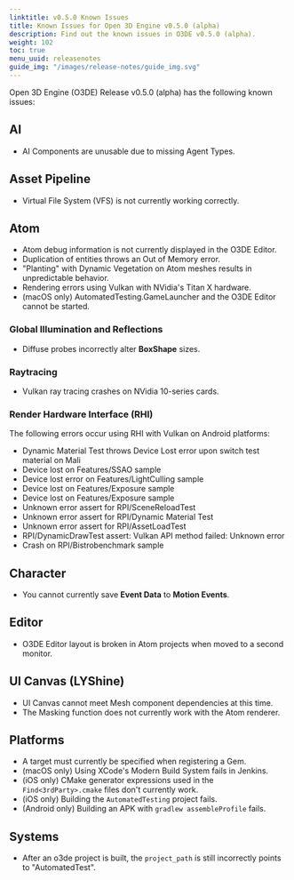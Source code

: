 ```yaml
---
linktitle: v0.5.0 Known Issues
title: Known Issues for Open 3D Engine v0.5.0 (alpha)
description: Find out the known issues in O3DE v0.5.0 (alpha).
weight: 102
toc: true
menu_uuid: releasenotes
guide_img: "/images/release-notes/guide_img.svg"
---
```


Open 3D Engine (O3DE) Release v0.5.0 (alpha) has the following known issues:

## AI

* AI Components are unusable due to missing Agent Types.

## Asset Pipeline

* Virtual File System (VFS) is not currently working correctly.

## Atom

* Atom debug information is not currently displayed in the O3DE Editor.
* Duplication of entities throws an Out of Memory error.
* "Planting" with Dynamic Vegetation on Atom meshes results in unpredictable behavior.
* Rendering errors using Vulkan with NVidia's Titan X hardware.
* (macOS only) AutomatedTesting.GameLauncher and the O3DE Editor cannot be started.

### Global Illumination and Reflections

* Diffuse probes incorrectly alter **BoxShape** sizes.

### Raytracing

* Vulkan ray tracing crashes on NVidia 10-series cards.

### Render Hardware Interface (RHI)

The following errors occur using RHI with Vulkan on Android platforms:

* Dynamic Material Test throws Device Lost error upon switch test material on Mali
* Device lost on Features/SSAO sample
* Device lost error on Features/LightCulling sample
* Device lost on Features/Exposure sample
* Device lost on Features/Exposure sample
* Unknown error assert for RPI/SceneReloadTest
* Unknown error assert for RPI/Dynamic Material Test
* Unknown error assert for RPI/AssetLoadTest
* RPI/DynamicDrawTest assert: Vulkan API method failed: Unknown error
* Crash on RPI/Bistrobenchmark sample

## Character

* You cannot currently save **Event Data** to **Motion Events**.

## Editor

* O3DE Editor layout is broken in Atom projects when moved to a second monitor.

## UI Canvas (LYShine)

* UI Canvas cannot meet Mesh component dependencies at this time.
* The Masking function does not currently work with the Atom renderer.

## Platforms

* A target must currently be specified when registering a Gem.
* (macOS only) Using XCode's Modern Build System fails in Jenkins.
* (iOS only) CMake generator expressions used in the `Find<3rdParty>.cmake` files don't currently work.
* (iOS only) Building the `AutomatedTesting` project fails.
* (Android only) Building an APK with `gradlew assembleProfile` fails.

## Systems

* After an o3de project is built, the `project_path` is still incorrectly points to "AutomatedTest".
